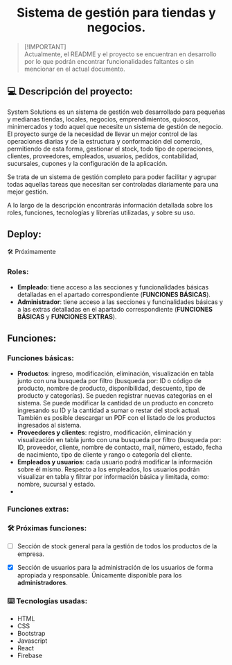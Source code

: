 <h1 align="center"> Sistema de gestión para tiendas y negocios. </h1>

> [!IMPORTANT]\
> Actualmente, el README y el proyecto se encuentran en desarrollo por lo que podrán encontrar funcionalidades faltantes o sin mencionar en el actual documento.

## :computer: Descripción del proyecto:
System Solutions es un sistema de gestión web desarrollado para pequeñas y medianas tiendas, locales, negocios, emprendimientos, quioscos, minimercados y todo aquel que necesite un sistema de gestión de negocio.
El proyecto surge de la necesidad de llevar un mejor control de las operaciones diarias y de la estructura y conformación del comercio, permitiendo de esta forma, gestionar el stock, todo tipo de operaciones, clientes, proveedores, empleados, usuarios, pedidos, contabilidad, sucursales, cupones y la configuración de la aplicación. 

Se trata de un sistema de gestión completo para poder facilitar y agrupar todas aquellas tareas que necesitan ser controladas diariamente para una mejor gestión.

A lo largo de la descripción encontrarás información detallada sobre los roles, funciones, tecnologías y librerías utilizadas, y sobre su uso.

## Deploy:
:hammer_and_wrench: Próximamente 

### Roles:
* **Empleado**: tiene acceso a las secciones y funcionalidades básicas detalladas en el apartado correspondiente (**FUNCIONES BÁSICAS**).
* **Administrador**: tiene acceso a las secciones y funcinalidades básicas y a las extras detalladas en el apartado correspondiente (**FUNCIONES BÁSICAS** y **FUNCIONES EXTRAS**).

## Funciones:
### Funciones básicas:
* **Productos**: ingreso, modificación, eliminación, visualización en tabla junto con una busqueda por filtro (busqueda por: ID o código de producto, nombre de producto, disponibilidad, descuento, tipo de producto y categorías). Se pueden registrar nuevas categorías en el sistema. Se puede modificar la cantidad de un producto en concreto ingresando su ID y la cantidad a sumar o restar del stock actual. También es posible descargar un PDF con el listado de los productos ingresados al sistema. 
* **Proveedores y clientes**: registro, modificación, eliminación y visualización en tabla junto con una busqueda por filtro (busqueda por: ID, proveedor, cliente, nombre de contacto, mail, número, estado, fecha de nacimiento, tipo de cliente y rango o categoría del cliente.
* **Empleados y usuarios**: cada usuario podrá modificar la información sobre él mismo. Respecto a los empleados, los usuarios podrán visualizar en tabla y filtrar por información básica y limitada, como: nombre, sucursal y estado.
* 
### Funciones extras:



### :hammer_and_wrench: Próximas funciones:
- [ ] Sección de stock general para la gestión de todos los productos de la empresa.
- [X] Sección de usuarios para la administración de los usuarios de forma apropiada y responsable. Únicamente disponible para los **administradores**.



### :keyboard: Tecnologías usadas:
* HTML
* CSS
* Bootstrap
* Javascript
* React
* Firebase

